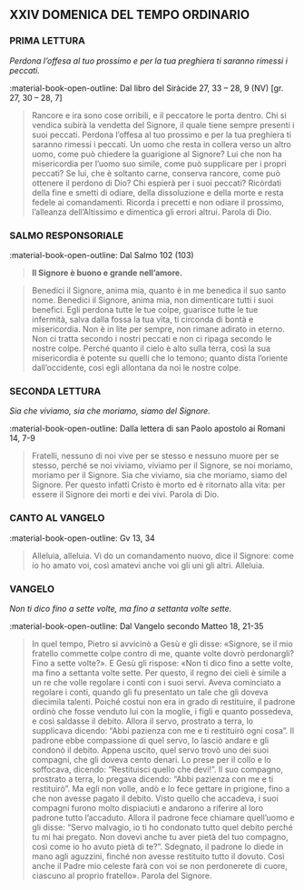 ## XXIV DOMENICA DEL TEMPO ORDINARIO
> 
### PRIMA LETTURA
*Perdona l’offesa al tuo prossimo e per la tua preghiera ti saranno rimessi i peccati.*

:material-book-open-outline: Dal libro del Siràcide
27, 33 – 28, 9 (NV) [gr. 27, 30 – 28, 7]

> Rancore e ira sono cose orribili, e il peccatore le porta dentro. Chi si vendica subirà la vendetta del Signore, il quale tiene sempre presenti i suoi peccati. Perdona l’offesa al tuo prossimo e per la tua preghiera ti saranno rimessi i peccati. Un uomo che resta in collera verso un altro uomo, come può chiedere la guarigione al Signore? Lui che non ha misericordia per l’uomo suo simile, come può supplicare per i propri peccati? Se lui, che è soltanto carne, conserva rancore, come può ottenere il perdono di Dio? Chi espierà per i suoi peccati? Ricòrdati della fine e smetti di odiare, della dissoluzione e della morte e resta fedele ai comandamenti. Ricorda i precetti e non odiare il prossimo, l’alleanza dell’Altissimo e dimentica gli errori altrui. Parola di Dio.
> 
### SALMO RESPONSORIALE
:material-book-open-outline: Dal Salmo 102 (103)

>**Il Signore è buono e grande nell’amore.**

> Benedici il Signore, anima mia,
> quanto è in me benedica il suo santo nome.
> Benedici il Signore, anima mia,
> non dimenticare tutti i suoi benefici.
> Egli perdona tutte le tue colpe,
> guarisce tutte le tue infermità,
> salva dalla fossa la tua vita,
> ti circonda di bontà e misericordia.
> Non è in lite per sempre,
> non rimane adirato in eterno.
> Non ci tratta secondo i nostri peccati
> e non ci ripaga secondo le nostre colpe.
> Perché quanto il cielo è alto sulla terra,
> così la sua misericordia è potente su quelli che lo temono;
> quanto dista l’oriente dall’occidente,
> così egli allontana da noi le nostre colpe.
> 
### SECONDA LETTURA
*Sia che viviamo, sia che moriamo, siamo del Signore.*

:material-book-open-outline: Dalla lettera di san Paolo apostolo ai Romani
14, 7-9

> Fratelli, nessuno di noi vive per se stesso e nessuno muore per se stesso, perché se noi viviamo, viviamo per il Signore, se noi moriamo, moriamo per il Signore. Sia che viviamo, sia che moriamo, siamo del Signore. Per questo infatti Cristo è morto ed è ritornato alla vita: per essere il Signore dei morti e dei vivi. Parola di Dio.
> 
### CANTO AL VANGELO
:material-book-open-outline: Gv 13, 34

> Alleluia, alleluia.
> Vi do un comandamento nuovo, dice il Signore:
> come io ho amato voi,
> così amatevi anche voi gli uni gli altri.
> Alleluia.
> 
### VANGELO
*Non ti dico fino a sette volte, ma fino a settanta volte sette.*

:material-book-open-outline: Dal Vangelo secondo Matteo
18, 21-35

> In quel tempo, Pietro si avvicinò a Gesù e gli disse: «Signore, se il mio fratello commette colpe contro di me, quante volte dovrò perdonargli? Fino a sette volte?». E Gesù gli rispose: «Non ti dico fino a sette volte, ma fino a settanta volte sette. Per questo, il regno dei cieli è simile a un re che volle regolare i conti con i suoi servi. Aveva cominciato a regolare i conti, quando gli fu presentato un tale che gli doveva diecimila talenti. Poiché costui non era in grado di restituire, il padrone ordinò che fosse venduto lui con la moglie, i figli e quanto possedeva, e così saldasse il debito. Allora il servo, prostrato a terra, lo supplicava dicendo: “Abbi pazienza con me e ti restituirò ogni cosa”. Il padrone ebbe compassione di quel servo, lo lasciò andare e gli condonò il debito. Appena uscito, quel servo trovò uno dei suoi compagni, che gli doveva cento denari. Lo prese per il collo e lo soffocava, dicendo: “Restituisci quello che devi!”. Il suo compagno, prostrato a terra, lo pregava dicendo: “Abbi pazienza con me e ti restituirò”. Ma egli non volle, andò e lo fece gettare in prigione, fino a che non avesse pagato il debito. Visto quello che accadeva, i suoi compagni furono molto dispiaciuti e andarono a riferire al loro padrone tutto l’accaduto. Allora il padrone fece chiamare quell’uomo e gli disse: “Servo malvagio, io ti ho condonato tutto quel debito perché tu mi hai pregato. Non dovevi anche tu aver pietà del tuo compagno, così come io ho avuto pietà di te?”. Sdegnato, il padrone lo diede in mano agli aguzzini, finché non avesse restituito tutto il dovuto. Così anche il Padre mio celeste farà con voi se non perdonerete di cuore, ciascuno al proprio fratello». Parola del Signore.